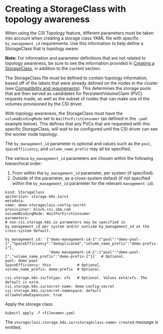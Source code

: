 # Creating a StorageClass with topology awareness

When using the CSI Topology feature, different parameters must be taken into account when creating a storage class YAML file with specific `by_management_id` requirements. Use this information to help define a StorageClass that is topology aware.

**Note:** For information and parameter definitions that are not related to topology awareness, be sure to see the information provided in [Creating a StorageClass](csi_ug_config_create_storageclasses.md), in addition to the current section.


The StorageClass file must be defined to contain topology information, based off of the labels that were already defined on the nodes in the cluster (see [Compatibility and requirements](../installation/csi_ug_requirements.md)). This determines the storage pools that are then served as candidates for PersistentVolumeClaim (PVC) requests made, as well as the subset of nodes that can make use of the volumes provisioned by the CSI driver.

With topology awareness, the StorageClass must have the `volumeBindingMode` set to `WaitForFirstConsumer` (as defined in the `.yaml` example below). This defines that any PVCs that are requested with this specific StorageClass, will wait to be configured until the CSI driver can see the worker node topology.

The `by_management_id` parameter is optional and values such as the `pool`, `SpaceEfficiency`, and `volume_name_prefix` may all be specified.

The various `by_management_id` parameters are chosen within the following hierarchical order:
1. From within the `by_management_id` parameter, per system (if specified).
2. Outside of the parameter, as a cross-system default (if not specified within the `by_management_id` parameter for the relevant `management-id`).

  
  ```
kind: StorageClass
apiVersion: storage.k8s.io/v1
metadata:
  name: demo-storageclass-config-secret
provisioner: block.csi.ibm.com
volumeBindingMode: WaitForFirstConsumer
parameters:
  # non-csi.storage.k8s.io parameters may be specified in by_management_id per system and/or outside by_management_id as the cross-system default.

  by_management_id: '{"demo-management-id-1":{"pool":"demo-pool-1","SpaceEfficiency":"deduplicated","volume_name_prefix":"demo-prefix-1"},
                      "demo-management-id-2":{"pool":"demo-pool-2","volume_name_prefix":"demo-prefix-2"}}'  # Optional.
  pool: demo-pool
  SpaceEfficiency: thin            # Optional.
  volume_name_prefix: demo-prefix  # Optional.

  csi.storage.k8s.io/fstype: xfs   # Optional. Values ext4/xfs. The default is ext4.
  csi.storage.k8s.io/secret-name: demo-config-secret
  csi.storage.k8s.io/secret-namespace: default
allowVolumeExpansion: true
  ```
Apply the storage class.

  ```
  kubectl apply -f <filename>.yaml
  ```
The `storageclass.storage.k8s.io/<storageclass-name> created` message is emitted.



